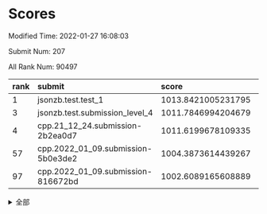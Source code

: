 # Scores

Modified Time: 2022-01-27 16:08:03

Submit Num: 207

All Rank Num: 90497

| rank |               submit               |       score        |       sigma        | pk_num |
| :--- | :--------------------------------- | :----------------- | :----------------- | :----- |
| 1    | jsonzb.test.test_1                 | 1013.8421005231795 | 0.8224564967300213 | 1749   |
| 3    | jsonzb.test.submission_level_4     | 1011.7846994204679 | 0.7770450667170046 | 1744   |
| 4    | cpp.21_12_24.submission-2b2ea0d7   | 1011.6199678109335 | 0.7848498163756302 | 1752   |
| 57   | cpp.2022_01_09.submission-5b0e3de2 | 1004.3873614439267 | 0.7160202435365792 | 1750   |
| 97   | cpp.2022_01_09.submission-816672bd | 1002.6089165608889 | 0.7106203537079422 | 1749   |


<details>
<summary>全部</summary>

| rank |                 submit                 |       score        |       sigma        | pk_num |
| :--- | :------------------------------------- | :----------------- | :----------------- | :----- |
| 1    | jsonzb.test.test_1                     | 1013.8421005231795 | 0.8224564967300213 | 1749   |
| 2    | gobigger.level_3.submission_level_3_2  | 1011.9233592265472 | 0.7945113842039349 | 1746   |
| 3    | jsonzb.test.submission_level_4         | 1011.7846994204679 | 0.7770450667170046 | 1744   |
| 4    | cpp.21_12_24.submission-2b2ea0d7       | 1011.6199678109335 | 0.7848498163756302 | 1752   |
| 5    | gobigger.level_3.submission_level_3_9  | 1011.5947243752121 | 0.7790899791600477 | 1751   |
| 6    | gobigger.level_3.submission_level_3_8  | 1011.5011690773435 | 0.75941845348472   | 1748   |
| 7    | gobigger.level_3.submission_level_3_30 | 1011.4177068883145 | 0.7853034761354094 | 1746   |
| 8    | gobigger.level_3.submission_level_3_31 | 1011.2937368908209 | 0.7628329434561415 | 1749   |
| 9    | gobigger.level_3.submission_level_3_35 | 1011.058722325466  | 0.7448281126619131 | 1750   |
| 10   | gobigger.level_3.submission_level_3_6  | 1010.9981196986204 | 0.7676527043046404 | 1753   |
| 11   | gobigger.level_3.submission_level_3_42 | 1010.8019335387112 | 0.7765453467002337 | 1748   |
| 12   | gobigger.level_3.submission_level_3_23 | 1010.6573792778871 | 0.7479028661526398 | 1751   |
| 13   | gobigger.level_3.submission_level_3_44 | 1010.5581750662616 | 0.7866919712380088 | 1746   |
| 14   | gobigger.level_3.submission_level_3_4  | 1010.4926963579389 | 0.7752205634150029 | 1749   |
| 15   | gobigger.level_3.submission_level_3_32 | 1010.4465332289458 | 0.7608318577009372 | 1747   |
| 16   | gobigger.level_3.submission_level_3_5  | 1010.439702592276  | 0.7682623466505246 | 1749   |
| 17   | gobigger.level_3.submission_level_3_29 | 1010.3902956085473 | 0.7588797415357998 | 1747   |
| 18   | gobigger.level_3.submission_level_3_27 | 1010.372384834364  | 0.7808413964214679 | 1747   |
| 19   | gobigger.level_3.submission_level_3_37 | 1010.3186562534622 | 0.7619166001997149 | 1746   |
| 20   | gobigger.level_3.submission_level_3_16 | 1010.2298419989683 | 0.7824826329056878 | 1755   |
| 21   | gobigger.level_3.submission_level_3_24 | 1010.1536478799109 | 0.7393880235056379 | 1750   |
| 22   | gobigger.level_3.submission_level_3_21 | 1010.1337890083629 | 0.7541675609370592 | 1744   |
| 23   | gobigger.level_3.submission_level_3_11 | 1010.0280051482086 | 0.7446176549595058 | 1751   |
| 24   | gobigger.level_3.submission_level_3_20 | 1010.027282574027  | 0.7517300807716326 | 1748   |
| 25   | gobigger.level_3.submission_level_3_39 | 1010.0088509940869 | 0.7451779016397264 | 1749   |
| 26   | gobigger.level_3.submission_level_3_34 | 1009.9990439187975 | 0.7352743152031842 | 1746   |
| 27   | gobigger.level_3.submission_level_3_49 | 1009.9954043535984 | 0.7670446119583237 | 1749   |
| 28   | gobigger.level_3.submission_level_3_10 | 1009.9945667804537 | 0.7559256659048913 | 1750   |
| 29   | gobigger.level_3.submission_level_3_33 | 1009.9113433354191 | 0.7499114821754143 | 1748   |
| 30   | gobigger.level_3.submission_level_3_13 | 1009.8943239042412 | 0.7711977202759561 | 1752   |
| 31   | gobigger.level_3.submission_level_3_48 | 1009.878245469419  | 0.7750351932306655 | 1746   |
| 32   | gobigger.level_3.submission_level_3_7  | 1009.8612160770568 | 0.7618439836893608 | 1748   |
| 33   | gobigger.level_3.submission_level_3_28 | 1009.8097683220095 | 0.767226529877692  | 1750   |
| 34   | gobigger.level_3.submission_level_3_0  | 1009.7861288264336 | 0.7687429135358275 | 1745   |
| 35   | gobigger.level_3.submission_level_3_38 | 1009.6892095744311 | 0.7546006021322247 | 1748   |
| 36   | gobigger.level_3.submission_level_3_3  | 1009.6729602018896 | 0.7496148921679417 | 1755   |
| 37   | gobigger.level_3.submission_level_3_40 | 1009.6554987410525 | 0.7745187920538643 | 1747   |
| 38   | gobigger.level_3.submission_level_3_25 | 1009.654511175195  | 0.7550265054221532 | 1745   |
| 39   | gobigger.level_3.submission_level_3_14 | 1009.6126845256487 | 0.7542858506405186 | 1751   |
| 40   | gobigger.level_3.submission_level_3_12 | 1009.572485361253  | 0.7648107226178864 | 1751   |
| 41   | gobigger.level_3.submission_level_3_15 | 1009.3840922875996 | 0.7324027126393287 | 1756   |
| 42   | gobigger.level_3.submission_level_3_17 | 1009.3800491785197 | 0.7421541771243847 | 1747   |
| 43   | gobigger.level_3.submission_level_3_41 | 1009.3751282784259 | 0.7603035021656485 | 1750   |
| 44   | gobigger.level_3.submission_level_3_18 | 1009.3136213120264 | 0.7632897449474277 | 1746   |
| 45   | gobigger.level_3.submission_level_3_1  | 1009.2869798656125 | 0.7421294365455259 | 1751   |
| 46   | gobigger.level_3.submission_level_3_45 | 1009.2806277931153 | 0.7522229533406101 | 1751   |
| 47   | gobigger.level_3.submission_level_3_19 | 1009.0989816773304 | 0.7438937646262636 | 1747   |
| 48   | gobigger.level_3.submission_level_3_43 | 1009.0986574864086 | 0.7552512617125549 | 1751   |
| 49   | gobigger.level_3.submission_level_3_26 | 1009.0141814795791 | 0.7480165373699077 | 1748   |
| 50   | gobigger.level_3.submission_level_3_22 | 1008.8528781682437 | 0.751768252119146  | 1749   |
| 51   | gobigger.level_3.submission_level_3_36 | 1008.743668678599  | 0.7703303532346064 | 1748   |
| 52   | gobigger.level_3.submission_level_3_47 | 1008.659487149141  | 0.7427172209665218 | 1745   |
| 53   | gobigger.level_3.submission_level_3_46 | 1008.3352495531723 | 0.7698930442374288 | 1747   |
| 54   | gobigger.level_1.submission_level_1_33 | 1004.6557096860121 | 0.7262792929054862 | 1750   |
| 55   | gobigger.level_1.submission_level_1_11 | 1004.6194888413206 | 0.719446323007401  | 1752   |
| 56   | gobigger.level_1.submission_level_1_44 | 1004.4208130784986 | 0.7323429231510421 | 1749   |
| 57   | cpp.2022_01_09.submission-5b0e3de2     | 1004.3873614439267 | 0.7160202435365792 | 1750   |
| 58   | gobigger.level_1.submission_level_1_16 | 1004.3492096101579 | 0.7217973761962831 | 1747   |
| 59   | gobigger.level_1.submission_level_1_39 | 1004.2766895038801 | 0.7147805940340067 | 1750   |
| 60   | gobigger.level_1.submission_level_1_45 | 1004.2202056709592 | 0.724615934378282  | 1750   |
| 61   | gobigger.level_1.submission_level_1_6  | 1004.0428167274666 | 0.7188199445495527 | 1745   |
| 62   | gobigger.level_1.submission_level_1_7  | 1004.0218447431813 | 0.7229575209505867 | 1745   |
| 63   | gobigger.level_1.submission_level_1_21 | 1003.9298226492917 | 0.7274888758844879 | 1745   |
| 64   | gobigger.level_1.submission_level_1_49 | 1003.9202960614847 | 0.7132933863222554 | 1747   |
| 65   | gobigger.level_1.submission_level_1_47 | 1003.8786230230435 | 0.7096757335235468 | 1753   |
| 66   | gobigger.level_1.submission_level_1_40 | 1003.8612017640733 | 0.7177554207365348 | 1750   |
| 67   | gobigger.level_1.submission_level_1_32 | 1003.8532560549063 | 0.7148262521559618 | 1752   |
| 68   | gobigger.level_1.submission_level_1_17 | 1003.84497728825   | 0.733821295343979  | 1750   |
| 69   | gobigger.level_1.submission_level_1_23 | 1003.8281586861601 | 0.7230848915617732 | 1749   |
| 70   | gobigger.level_1.submission_level_1_20 | 1003.7577647650744 | 0.7245353703521086 | 1748   |
| 71   | gobigger.level_1.submission_level_1_37 | 1003.7504081070873 | 0.7269738709831526 | 1747   |
| 72   | gobigger.level_1.submission_level_1_43 | 1003.7204933033036 | 0.7084192969334668 | 1748   |
| 73   | gobigger.level_1.submission_level_1_28 | 1003.6711749049657 | 0.7207727015442061 | 1753   |
| 74   | gobigger.level_1.submission_level_1_5  | 1003.6702191151405 | 0.7166015843378186 | 1747   |
| 75   | gobigger.level_1.submission_level_1_10 | 1003.6368355563857 | 0.7309117732172988 | 1748   |
| 76   | gobigger.level_1.submission_level_1_38 | 1003.6187411171705 | 0.7205674498929949 | 1746   |
| 77   | gobigger.level_1.submission_level_1_26 | 1003.6044379650475 | 0.7239123650134343 | 1747   |
| 78   | gobigger.level_1.submission_level_1_1  | 1003.594521931023  | 0.7132449298834994 | 1748   |
| 79   | gobigger.level_1.submission_level_1_25 | 1003.569465259834  | 0.7184024699004    | 1750   |
| 80   | gobigger.level_1.submission_level_1_36 | 1003.4598633670827 | 0.7207855810075225 | 1752   |
| 81   | gobigger.level_1.submission_level_1_2  | 1003.4227597296118 | 0.7125402426799622 | 1752   |
| 82   | gobigger.level_1.submission_level_1_22 | 1003.3599035574338 | 0.7229753202586113 | 1750   |
| 83   | gobigger.level_1.submission_level_1_18 | 1003.3242210581333 | 0.7244526896108907 | 1746   |
| 84   | gobigger.level_1.submission_level_1_3  | 1003.3031828689188 | 0.7185600283394914 | 1748   |
| 85   | gobigger.level_1.submission_level_1_14 | 1003.292318175259  | 0.7246734853631805 | 1752   |
| 86   | gobigger.level_1.submission_level_1_30 | 1003.2208510987992 | 0.7185441888582523 | 1749   |
| 87   | gobigger.level_1.submission_level_1_41 | 1003.1558061061213 | 0.7036388573338088 | 1748   |
| 88   | gobigger.level_1.submission_level_1_4  | 1003.1555281216791 | 0.7148362404324861 | 1748   |
| 89   | gobigger.level_1.submission_level_1_42 | 1003.0577639623233 | 0.7153467984487062 | 1752   |
| 90   | gobigger.level_1.submission_level_1_15 | 1003.0438123572817 | 0.7122702284422151 | 1741   |
| 91   | gobigger.level_1.submission_level_1_34 | 1003.0375383152848 | 0.7100389662956931 | 1753   |
| 92   | gobigger.level_1.submission_level_1_13 | 1002.9941209689608 | 0.7214887314374123 | 1745   |
| 93   | gobigger.level_1.submission_level_1_48 | 1002.9650514324813 | 0.7247457912493416 | 1748   |
| 94   | gobigger.level_1.submission_level_1_31 | 1002.862515243184  | 0.7113906132216522 | 1749   |
| 95   | gobigger.level_1.submission_level_1_9  | 1002.7946834589828 | 0.7167845939039307 | 1748   |
| 96   | gobigger.level_1.submission_level_1_24 | 1002.7725346253015 | 0.7254095544183401 | 1744   |
| 97   | cpp.2022_01_09.submission-816672bd     | 1002.6089165608889 | 0.7106203537079422 | 1749   |
| 98   | gobigger.level_1.submission_level_1_27 | 1002.5088899036059 | 0.7228884411723348 | 1748   |
| 99   | gobigger.level_1.submission_level_1_8  | 1002.4655277131326 | 0.7188866708723236 | 1754   |
| 100  | gobigger.level_1.submission_level_1_46 | 1002.3984649504952 | 0.7145296315500567 | 1750   |
| 101  | gobigger.level_1.submission_level_1_29 | 1002.3980630754494 | 0.7092913828295744 | 1746   |
| 102  | gobigger.level_1.submission_level_1_19 | 1002.3475607944216 | 0.7112759396901929 | 1748   |
| 103  | gobigger.level_1.submission_level_1_35 | 1002.2292154510505 | 0.7068220789807006 | 1747   |
| 104  | gobigger.level_1.submission_level_1_0  | 1002.2016453504012 | 0.715499243919786  | 1748   |
| 105  | gobigger.level_1.submission_level_1_12 | 1002.1462956450869 | 0.718053577884275  | 1751   |
| 106  | gobigger.random.submission_random_39   | 997.7758621594409  | 0.7103083792526927 | 1752   |
| 107  | gobigger.random.submission_random_19   | 997.417884292367   | 0.7102767635101502 | 1751   |
| 108  | gobigger.random.submission_random_13   | 997.0688603321514  | 0.7005660387762545 | 1753   |
| 109  | gobigger.random.submission_random_28   | 996.8601674795345  | 0.7132521272689005 | 1751   |
| 110  | gobigger.random.submission_random_38   | 996.826608532671   | 0.7072209890705901 | 1748   |
| 111  | gobigger.random.submission_random_44   | 996.8050148917804  | 0.7013382504557166 | 1749   |
| 112  | gobigger.random.submission_random_47   | 996.6813757158253  | 0.7119016627814677 | 1753   |
| 113  | gobigger.random.submission_random_35   | 996.6579882624848  | 0.7248083650003065 | 1750   |
| 114  | gobigger.random.submission_random_45   | 996.6030803616967  | 0.712431706405963  | 1748   |
| 115  | gobigger.random.submission_random_21   | 996.5914024162228  | 0.7044346723734496 | 1753   |
| 116  | gobigger.random.submission_random_6    | 996.5851786086158  | 0.71511165489561   | 1748   |
| 117  | gobigger.random.submission_random_46   | 996.5020800392501  | 0.7204092921351456 | 1749   |
| 118  | gobigger.random.submission_random_34   | 996.4766738326332  | 0.7078683746814837 | 1745   |
| 119  | gobigger.random.submission_random_33   | 996.4415036154949  | 0.7145171266209019 | 1745   |
| 120  | gobigger.random.submission_random_14   | 996.2752098216356  | 0.7072817010532194 | 1752   |
| 121  | gobigger.random.submission_random_18   | 996.2384431609523  | 0.7067042953969921 | 1750   |
| 122  | gobigger.random.submission_random_12   | 996.2160356360014  | 0.7088615950270113 | 1746   |
| 123  | gobigger.random.submission_random_11   | 996.1669968387964  | 0.7054303202204806 | 1747   |
| 124  | gobigger.random.submission_random_4    | 996.1166241554735  | 0.7111168740860908 | 1748   |
| 125  | gobigger.random.submission_random_48   | 996.1149069079328  | 0.709806112636638  | 1742   |
| 126  | gobigger.random.submission_random_42   | 996.092314437781   | 0.7122921585674522 | 1751   |
| 127  | gobigger.random.submission_random_36   | 996.082155153979   | 0.7119664839877395 | 1752   |
| 128  | gobigger.random.submission_random_23   | 996.0555103550149  | 0.7153923464201056 | 1749   |
| 129  | gobigger.random.submission_random_30   | 995.9802602260118  | 0.703776163111828  | 1752   |
| 130  | gobigger.random.submission_random_22   | 995.9203418081556  | 0.7284771743396086 | 1749   |
| 131  | gobigger.random.submission_random_37   | 995.8459071334651  | 0.7145277296203218 | 1756   |
| 132  | gobigger.random.submission_random_43   | 995.8229049403707  | 0.7211985019677418 | 1752   |
| 133  | gobigger.random.submission_random_31   | 995.7894234589945  | 0.7112829576512748 | 1748   |
| 134  | gobigger.random.submission_random_3    | 995.752928825511   | 0.7198370719990603 | 1750   |
| 135  | gobigger.random.submission_random_5    | 995.7392120417171  | 0.7203776835326411 | 1749   |
| 136  | gobigger.random.submission_random_16   | 995.7304943420287  | 0.7199009914686216 | 1753   |
| 137  | gobigger.random.submission_random_49   | 995.7274788998609  | 0.7210585831431732 | 1749   |
| 138  | gobigger.random.submission_random_7    | 995.7117013163443  | 0.7158583984773147 | 1749   |
| 139  | gobigger.random.submission_random_29   | 995.692262436225   | 0.7163405456514336 | 1752   |
| 140  | gobigger.random.submission_random_26   | 995.6038754306522  | 0.7180454197370556 | 1750   |
| 141  | gobigger.random.submission_random_40   | 995.5437299947346  | 0.7148740730938367 | 1754   |
| 142  | gobigger.random.submission_random_27   | 995.4124446384841  | 0.7174681268867787 | 1743   |
| 143  | gobigger.random.submission_random_2    | 995.3554825805952  | 0.7185164673250394 | 1747   |
| 144  | gobigger.random.submission_random_9    | 995.3280112581592  | 0.7119823923282919 | 1752   |
| 145  | gobigger.random.submission_random_24   | 995.3068783123706  | 0.7072818219149176 | 1746   |
| 146  | gobigger.random.submission_random_1    | 995.2320367780121  | 0.7144671251814302 | 1746   |
| 147  | gobigger.random.submission_random_10   | 995.2060829823195  | 0.7054630415134096 | 1747   |
| 148  | gobigger.random.submission_random_17   | 994.9055037275552  | 0.7150267232203985 | 1749   |
| 149  | gobigger.random.submission_random_32   | 994.8727706456134  | 0.7242233889277135 | 1744   |
| 150  | gobigger.random.submission_random_41   | 994.8032721344094  | 0.7239105307398302 | 1748   |
| 151  | gobigger.random.submission_random_15   | 994.697388085054   | 0.7210353120192312 | 1746   |
| 152  | gobigger.random.submission_random_20   | 994.6420201447586  | 0.7201371848680008 | 1748   |
| 153  | gobigger.random.submission_random_25   | 994.6314743700988  | 0.7298669822487437 | 1746   |
| 154  | gobigger.random.submission_random_8    | 994.5647573802188  | 0.7128574189777498 | 1751   |
| 155  | gobigger.random.submission_random_0    | 994.2714590412243  | 0.7244905836057443 | 1741   |
| 156  | gobigger.level_2.submission_level_2_25 | 994.0858665624966  | 0.733579432225801  | 1752   |
| 157  | gobigger.level_2.submission_level_2_26 | 993.8841779058711  | 0.7290737835875142 | 1747   |
| 158  | gobigger.level_2.submission_level_2_7  | 993.0422837660956  | 0.7270941297999003 | 1748   |
| 159  | gobigger.level_2.submission_level_2_23 | 993.0371528453717  | 0.7366732272678307 | 1749   |
| 160  | gobigger.level_2.submission_level_2_17 | 993.001697176977   | 0.7431380533117851 | 1750   |
| 161  | gobigger.level_2.submission_level_2_39 | 992.956096959449   | 0.7364051229042817 | 1749   |
| 162  | gobigger.level_2.submission_level_2_2  | 992.9135815875877  | 0.7433883182032429 | 1750   |
| 163  | gobigger.level_2.submission_level_2_9  | 992.8721980807759  | 0.7220175757451333 | 1754   |
| 164  | gobigger.level_2.submission_level_2_3  | 992.850261126839   | 0.7353411656146311 | 1751   |
| 165  | gobigger.level_2.submission_level_2_13 | 992.8014917781311  | 0.7268981430770955 | 1748   |
| 166  | gobigger.level_2.submission_level_2_22 | 992.7622624090727  | 0.7562903435644868 | 1740   |
| 167  | gobigger.level_2.submission_level_2_5  | 992.6592087866601  | 0.7412718737993022 | 1745   |
| 168  | gobigger.level_2.submission_level_2_46 | 992.6387181916795  | 0.7274294701380127 | 1749   |
| 169  | gobigger.level_2.submission_level_2_45 | 992.5474778286595  | 0.7705632702194596 | 1751   |
| 170  | gobigger.level_2.submission_level_2_10 | 992.3513104797166  | 0.7277406122315986 | 1747   |
| 171  | gobigger.level_2.submission_level_2_31 | 992.2575933999788  | 0.7358817250087579 | 1752   |
| 172  | gobigger.level_2.submission_level_2_34 | 992.1737544483531  | 0.7551412814961938 | 1748   |
| 173  | gobigger.level_2.submission_level_2_24 | 992.1305460207487  | 0.7396093794054338 | 1748   |
| 174  | gobigger.level_2.submission_level_2_18 | 992.0800064646918  | 0.7530471350747465 | 1748   |
| 175  | gobigger.level_2.submission_level_2_11 | 991.9646922405669  | 0.7579793766470422 | 1753   |
| 176  | gobigger.level_2.submission_level_2_16 | 991.9474805294115  | 0.7445395051651423 | 1748   |
| 177  | gobigger.level_2.submission_level_2_32 | 991.9341141095351  | 0.7411540475323766 | 1751   |
| 178  | gobigger.level_2.submission_level_2_6  | 991.9323566189267  | 0.7528061732379271 | 1751   |
| 179  | gobigger.level_2.submission_level_2_47 | 991.9269642695133  | 0.7568534928455533 | 1752   |
| 180  | gobigger.level_2.submission_level_2_12 | 991.8837319381738  | 0.7364086931245581 | 1743   |
| 181  | gobigger.level_2.submission_level_2_38 | 991.8301584040822  | 0.7489018391210048 | 1745   |
| 182  | gobigger.level_2.submission_level_2_29 | 991.8216006950339  | 0.7389960131882218 | 1746   |
| 183  | gobigger.level_2.submission_level_2_4  | 991.7277569229467  | 0.7632261046928684 | 1741   |
| 184  | gobigger.level_2.submission_level_2_41 | 991.7272437994989  | 0.7455429252770193 | 1751   |
| 185  | gobigger.level_2.submission_level_2_27 | 991.7195159541163  | 0.7663602526275707 | 1751   |
| 186  | gobigger.level_2.submission_level_2_1  | 991.712793783905   | 0.760155423482825  | 1750   |
| 187  | gobigger.level_2.submission_level_2_36 | 991.3503728442006  | 0.7454168992453425 | 1753   |
| 188  | gobigger.level_2.submission_level_2_44 | 991.3130914162555  | 0.7643369737366565 | 1752   |
| 189  | gobigger.level_2.submission_level_2_15 | 991.3054311935498  | 0.744874259743593  | 1751   |
| 190  | gobigger.level_2.submission_level_2_0  | 991.3000870373617  | 0.7507939718347086 | 1749   |
| 191  | gobigger.level_2.submission_level_2_35 | 991.2546264587354  | 0.7470694019819023 | 1749   |
| 192  | gobigger.level_2.submission_level_2_14 | 991.1745095937683  | 0.7522741283161399 | 1751   |
| 193  | gobigger.level_2.submission_level_2_48 | 991.1335629672038  | 0.7688895662869091 | 1748   |
| 194  | gobigger.level_2.submission_level_2_42 | 991.0274617932124  | 0.7411351787264815 | 1751   |
| 195  | gobigger.level_2.submission_level_2_33 | 990.9870722176818  | 0.7499177266287529 | 1742   |
| 196  | gobigger.level_2.submission_level_2_49 | 990.9184455086714  | 0.7405152003963328 | 1748   |
| 197  | gobigger.level_2.submission_level_2_19 | 990.913911808111   | 0.7766406010204009 | 1746   |
| 198  | gobigger.level_2.submission_level_2_37 | 990.8460317975255  | 0.7637192494517939 | 1750   |
| 199  | gobigger.level_2.submission_level_2_21 | 990.7446175958222  | 0.7641354787390209 | 1746   |
| 200  | gobigger.level_2.submission_level_2_40 | 990.6889936573355  | 0.7848480719254358 | 1752   |
| 201  | gobigger.level_2.submission_level_2_20 | 990.6070115527054  | 0.7629261242137098 | 1743   |
| 202  | gobigger.level_2.submission_level_2_8  | 990.6061683273995  | 0.7569630825928083 | 1747   |
| 203  | gobigger.level_2.submission_level_2_30 | 990.5796268805894  | 0.7608875695997098 | 1749   |
| 204  | gobigger.level_2.submission_level_2_28 | 990.0372405897615  | 0.7613882509980539 | 1745   |
| 205  | gobigger.level_2.submission_level_2_43 | 989.3563223997016  | 0.7913304817851392 | 1747   |
| 206  | gobigger.none.submission_none_1        | 979.4048645838228  | 1.1787925811289592 | 1750   |
| 207  | gobigger.none.submission_none_0        | 975.09156687343    | 1.3744139700987787 | 1751   |

</details>